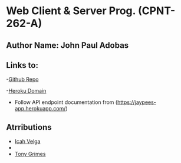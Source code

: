 # Web Client & Server Prog. (CPNT-262-A)

## Author Name: John Paul Adobas

## Links to:
-[Github Repo](https://github.com/jaypee06/cpnt262-a5.git)

-[Heroku Domain](https://jaypees-app.herokuapp.com)
    


- Follow API endpoint documentation from (https://jaypees-app.herokuapp.com/)


## Atrributions

- [Icah Velga](https://github.com/Icahpv)
- 
- [Tony Grimes](https://github.com/acidtone)
    


